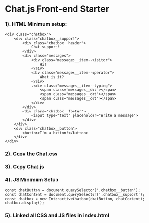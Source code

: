 # Chat.js Front-end Starter

### 1). HTML Minimum setup: 

``` 
<div class="chatbox">
    <div class="chatbox__support">
        <div class="chatbox__header">
            Chat support!
        </div>
        <div class="messages">
            <div class="messages__item--visitor">
                Hi!
            </div>
            <div class="messages__item--operator">
                What is it?
            </div>
            .<div class="messages__item--typing">
                <span class="messages__dot"></span>
                <span class="messages__dot"></span>
                <span class="messages__dot"></span>
            </div>
        </div>
        <div class="chatbox__footer">
            <input type="text" placeholder="Write a message">
        </div>
    </div>
    <div class="chatbox__button">
        <button>I'm a button!</button>
    </div>
</div>
```

### 2). Copy the Chat.css
### 3). Copy Chat.js
### 4). JS Minimum Setup
```
const chatButton = document.querySelector('.chatbox__button');
const chatContent = document.querySelector('.chatbox__support');
const chatbox = new InteractiveChatbox(chatButton, chatContent);
chatbox.display();
``` 

### 5). Linked all CSS and JS files in index.html


